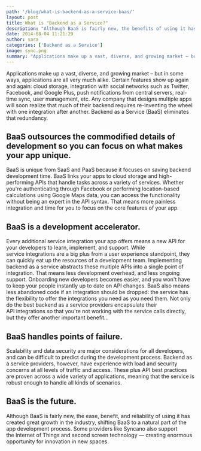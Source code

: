 ```yaml
---
path: '/blog/what-is-backend-as-a-service-baas/'
layout: post
title: What is "Backend as a Service?"
description: "Although BaaS is fairly new, the benefits of using it has created great growth in the industry, shifting BaaS to a natural part of the app development process."
date: 2014-08-04 11:21:29
author: sara
categories: ['Backend as a Service']
image: sync.png
summary: "Applications make up a vast, diverse, and growing market – but in some ways, applications are all very much alike. Certain features show up again and again: cloud storage, integration with social networks such as Twitter, Facebook, and Google Plus, push notifications from central servers, real-time sync, user management, etc. Any company that designs multiple apps will soon realize that much of their backend requires re-inventing the wheel with one integration after another. Backend as a Service (BaaS) eliminates that redundancy."
---
```

Applications make up a vast, diverse, and growing market – but in some ways, applications are all very much alike. Certain features show up again and again: cloud storage, integration with social networks such as Twitter, Facebook, and Google Plus, push notifications from central servers, real-time sync, user management, etc. Any company that designs multiple apps will soon realize that much of their backend requires re-inventing the wheel with one integration after another. Backend as a Service (BaaS) eliminates that redundancy.

## BaaS outsources the commodified details of development so you can focus on what makes your app unique.

BaaS is unique from SaaS and PaaS because it focuses on saving backend development time. BaaS links your apps to cloud storage and high-performing APIs that handle tasks across a variety of services. Whether you're authenticating through Facebook or performing location-based calculations using Google Maps data, you can access the functionality without being an expert in the API syntax. That means more painless integration and time for you to focus on the core features of your app.

## BaaS is a development accelerator.

Every additional service integration your app offers means a new API for your developers to learn, implement, and support. While service integrations are a big plus from a user experience standpoint, they can quickly eat up the resources of a development team. Implementing backend as a service abstracts these multiple APIs into a single point of integration. That means less development overhead, and less ongoing support. Onboarding new developers becomes easier, and you won't have to keep your people instantly up to date on API changes. BaaS also means less abandoned code if an integration should be dropped: the service has the flexibility to offer the integrations you need as you need them. Not only do the best backend as a service providers encapsulate their API integrations so that you're not working with the service calls directly, but they offer another important benefit...

## BaaS handles points of failure.

Scalability and data security are major considerations for all developers, and can be difficult to predict during the development process. Backend as a service providers, however, have experience with load and security concerns at all levels of traffic and access. These plus API best practices are proven across a wide variety of applications, meaning that the service is robust enough to handle all kinds of scenarios.

## BaaS is the future.

Although BaaS is fairly new, the ease, benefit, and reliability of using it has created great growth in the industry, shifting BaaS to a natural part of the app development process. Some providers like Syncano also support the Internet of Things and second screen technology — creating enormous opportunity for innovation in new spaces.
